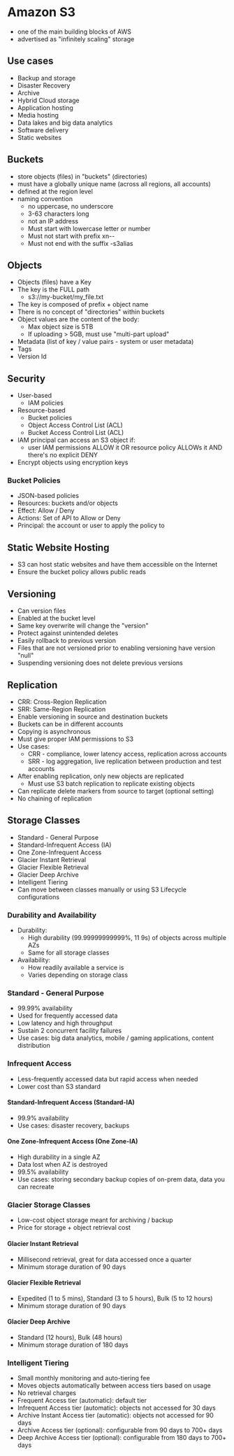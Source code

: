 # Amazon S3

- one of the main building blocks of AWS
- advertised as "infinitely scaling" storage

## Use cases

- Backup and storage
- Disaster Recovery
- Archive
- Hybrid Cloud storage
- Application hosting
- Media hosting
- Data lakes and big data analytics
- Software delivery
- Static websites

## Buckets

- store objects (files) in "buckets" (directories)
- must have a globally unique name (across all regions, all accounts)
- defined at the region level
- naming convention
  - no uppercase, no underscore
  - 3-63 characters long
  - not an IP address
  - Must start with lowercase letter or number
  - Must not start with prefix xn--
  - Must not end with the suffix -s3alias

## Objects

- Objects (files) have a Key
- The key is the FULL path
  - s3://my-bucket/my_file.txt
- The key is composed of prefix + object name
- There is no concept of "directories" within buckets
- Object values are the content of the body:
  - Max object size is 5TB
  - If uploading > 5GB, must use "multi-part upload"
- Metadata (list of key / value pairs - system or user metadata)
- Tags
- Version Id

## Security

- User-based
  - IAM policies
- Resource-based
  - Bucket policies
  - Object Access Control List (ACL)
  - Bucket Access Control List (ACL)
- IAM principal can access an S3 object if:
  - user IAM permissions ALLOW it OR resource policy ALLOWs it AND there's no explicit DENY
- Encrypt objects using encryption keys

### Bucket Policies

- JSON-based policies
- Resources: buckets and/or objects
- Effect: Allow / Deny
- Actions: Set of API to Allow or Deny
- Principal: the account or user to apply the policy to

## Static Website Hosting

- S3 can host static websites and have them accessible on the Internet
- Ensure the bucket policy allows public reads

## Versioning

- Can version files
- Enabled at the bucket level
- Same key overwrite will change the "version"
- Protect against unintended deletes
- Easily rollback to previous version
- Files that are not versioned prior to enabling versioning have version "null"
- Suspending versioning does not delete previous versions

## Replication

- CRR: Cross-Region Replication
- SRR: Same-Region Replication
- Enable versioning in source and destination buckets
- Buckets can be in different accounts
- Copying is asynchronous
- Must give proper IAM permissions to S3
- Use cases:
  - CRR - compliance, lower latency access, replication across accounts
  - SRR - log aggregation, live replication between production and test accounts
- After enabling replication, only new objects are replicated
  - Must use S3 batch replication to replicate existing objects
- Can replicate delete markers from source to target (optional setting)
- No chaining of replication

## Storage Classes

- Standard - General Purpose
- Standard-Infrequent Access (IA)
- One Zone-Infrequent Access
- Glacier Instant Retrieval
- Glacier Flexible Retrieval
- Glacier Deep Archive
- Intelligent Tiering
- Can move between classes manually or using S3 Lifecycle configurations

### Durability and Availability

- Durability:
  - High durability (99.99999999999%, 11 9s) of objects across multiple AZs
  - Same for all storage classes
- Availability:
  - How readily available a service is
  - Varies depending on storage class

### Standard - General Purpose

- 99.99% availability
- Used for frequently accessed data
- Low latency and high throughput
- Sustain 2 concurrent facility failures
- Use cases: big data analytics, mobile / gaming applications, content distribution

### Infrequent Access

- Less-frequently accessed data but rapid access when needed
- Lower cost than S3 standard

#### Standard-Infrequent Access (Standard-IA)

- 99.9% availability
- Use cases: disaster recovery, backups

#### One Zone-Infrequent Access (One Zone-IA)

- High durability in a single AZ
- Data lost when AZ is destroyed
- 99.5% availability
- Use cases: storing secondary backup copies of on-prem data, data you can recreate

### Glacier Storage Classes

- Low-cost object storage meant for archiving / backup
- Price for storage + object retrieval cost

#### Glacier Instant Retrieval

- Millisecond retrieval, great for data accessed once a quarter
- Minimum storage duration of 90 days

#### Glacier Flexible Retrieval

- Expedited (1 to 5 mins), Standard (3 to 5 hours), Bulk (5 to 12 hours)
- Minimum storage duration of 90 days

#### Glacier Deep Archive

- Standard (12 hours), Bulk (48 hours)
- Minimum storage duration of 180 days

### Intelligent Tiering

- Small monthly monitoring and auto-tiering fee
- Moves objects automatically between access tiers based on usage
- No retrieval charges
- Frequent Access tier (automatic): default tier
- Infrequent Access tier (automatic): objects not accessed for 30 days
- Archive Instant Access tier (automatic): objects not accessed for 90 days
- Archive Access tier (optional): configurable from 90 days to 700+ days
- Deep Archive Access tier (optional): configurable from 180 days to 700+ days
